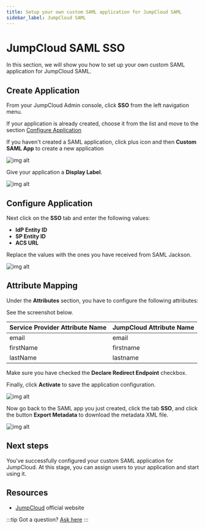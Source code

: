 ```yaml
---
title: Setup your own custom SAML application for JumpCloud SAML
sidebar_label: JumpCloud SAML
---
```


# JumpCloud SAML SSO

In this section, we will show you how to set up your own custom SAML application for JumpCloud SAML.

## Create Application

From your JumpCloud Admin console, click **SSO** from the left navigation menu.

If your application is already created, choose it from the list and move to the section [Configure Application](#configure-application)

If you haven't created a SAML application, click plus icon and then **Custom SAML App** to create a new application

![img alt](/img/sso-providers/jumpcloud/1.png)

Give your application a **Display Label**.

![img alt](/img/sso-providers/jumpcloud/2.png)

## Configure Application

Next click on the **SSO** tab and enter the following values:

- **IdP Entity ID**
- **SP Entity ID**
- **ACS URL**

Replace the values with the ones you have received from SAML Jackson.

![img alt](/img/sso-providers/jumpcloud/3.png)

## Attribute Mapping

Under the **Attributes** section, you have to configure the following attributes:

See the screenshot below.

| Service Provider Attribute Name | JumpCloud Attribute Name |
| ------------------------------- | ------------------------ |
| email                           | email                    |
| firstName                       | firstname                |
| lastName                        | lastname                 |

Make sure you have checked the **Declare Redirect Endpoint** checkbox.

Finally, click **Activate** to save the application configuration.

![img alt](/img/sso-providers/jumpcloud/4.png)

Now go back to the SAML app you just created, click the tab **SSO**, and click the button **Export Metadata** to download the metadata XML file.

![img alt](/img/sso-providers/jumpcloud/5.png)

## Next steps

You've successfully configured your custom SAML application for JumpCloud. At this stage, you can assign users to your application and start using it.

## Resources

- [JumpCloud](https://jumpcloud.com/) official website

:::tip
Got a question? [Ask here](https://discord.gg/uyb7pYt4Pa)
:::
